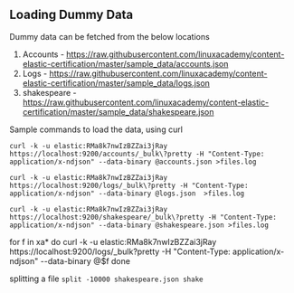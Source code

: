 ## Loading Dummy Data


Dummy data can be fetched from the below locations

1. Accounts - 
   https://raw.githubusercontent.com/linuxacademy/content-elastic-certification/master/sample_data/accounts.json
2. Logs - https://raw.githubusercontent.com/linuxacademy/content-elastic-certification/master/sample_data/logs.json
3. shakespeare - https://raw.githubusercontent.com/linuxacademy/content-elastic-certification/master/sample_data/shakespeare.json


Sample commands to load the data, using curl
```
curl -k -u elastic:RMa8k7nwIzBZZai3jRay https://localhost:9200/accounts/_bulk\?pretty -H "Content-Type: application/x-ndjson" --data-binary @accounts.json >files.log

curl -k -u elastic:RMa8k7nwIzBZZai3jRay https://localhost:9200/logs/_bulk\?pretty -H "Content-Type: application/x-ndjson" --data-binary @logs.json  >files.log

curl -k -u elastic:RMa8k7nwIzBZZai3jRay https://localhost:9200/shakespeare/_bulk\?pretty -H "Content-Type: application/x-ndjson" --data-binary @shakespeare.json >files.log

```

for f in xa*
do
curl -k -u elastic:RMa8k7nwIzBZZai3jRay https://localhost:9200/logs/_bulk\?pretty -H "Content-Type: application/x-ndjson" --data-binary @$f
done

splitting a file `split -10000 shakespeare.json shake`